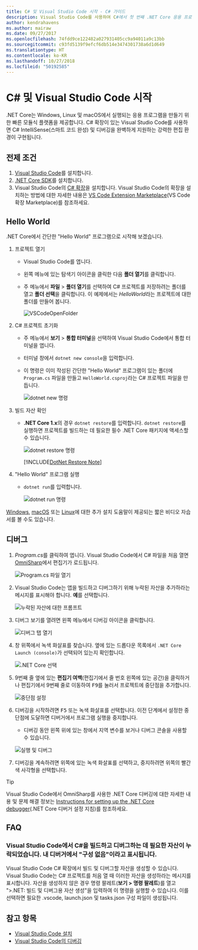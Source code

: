 ```yaml
---
title: C# 및 Visual Studio Code 시작 - C# 가이드
description: Visual Studio Code를 사용하여 C#에서 첫 번째 .NET Core 응용 프로그램을 만들고 디버그하는 방법을 알아봅니다.
author: kendrahavens
ms.author: mairaw
ms.date: 09/27/2017
ms.openlocfilehash: 74fdd9ce122482a027931405cc9a94011a9c13bb
ms.sourcegitcommit: c93fd5139f9efcf6db514e3474301738a6d1d649
ms.translationtype: HT
ms.contentlocale: ko-KR
ms.lasthandoff: 10/27/2018
ms.locfileid: "50192585"
---
```

# <a name="get-started-with-c-and-visual-studio-code"></a>C# 및 Visual Studio Code 시작

.NET Core는 Windows, Linux 및 macOS에서 실행되는 응용 프로그램을 만들기 위한 빠른 모듈식 플랫폼을 제공합니다. C# 확장이 있는 Visual Studio Code를 사용하면 C# IntelliSense(스마트 코드 완성) 및 디버깅을 완벽하게 지원하는 강력한 편집 환경이 구현됩니다.

## <a name="prerequisites"></a>전제 조건

1. [Visual Studio Code](https://code.visualstudio.com/)를 설치합니다.
2. [.NET Core SDK](https://www.microsoft.com/net/download/core)를 설치합니다.
3. Visual Studio Code의 [C# 확장](https://marketplace.visualstudio.com/items?itemName=ms-vscode.csharp)을 설치합니다. Visual Studio Code의 확장을 설치하는 방법에 대한 자세한 내용은 [VS Code Extension Marketplace](https://code.visualstudio.com/docs/editor/extension-gallery)(VS Code 확장 Marketplace)를 참조하세요.

## <a name="hello-world"></a>Hello World

.NET Core에서 간단한 "Hello World" 프로그램으로 시작해 보겠습니다.

1. 프로젝트 열기

    * Visual Studio Code를 엽니다.
    * 왼쪽 메뉴에 있는 탐색기 아이콘을 클릭한 다음 **폴더 열기**를 클릭합니다.
    * 주 메뉴에서 **파일** > **폴더 열기**를 선택하여 C# 프로젝트를 저장하려는 폴더를 열고 **폴더 선택**을 클릭합니다. 이 예제에서는 *HelloWorld*라는 프로젝트에 대한 폴더를 만들어 봅니다.

      ![VSCodeOpenFolder](media/with-visual-studio-code/vscodeopenfolder.png)

2. C# 프로젝트 초기화
    * 주 메뉴에서 **보기** > **통합 터미널**을 선택하여 Visual Studio Code에서 통합 터미널을 엽니다.
    * 터미널 창에서 `dotnet new console`을 입력합니다.
    * 이 명령은 이미 작성된 간단한 "Hello World" 프로그램이 있는 폴더에 `Program.cs` 파일을 만들고 `HelloWorld.csproj`라는 C# 프로젝트 파일을 만듭니다.

      ![dotnet new 명령](media/with-visual-studio-code/dotnetnew.png)

3. 빌드 자산 확인

    * **.NET Core 1.x**의 경우 `dotnet restore`를 입력합니다. `dotnet restore`를 실행하면 프로젝트를 빌드하는 데 필요한 필수 .NET Core 패키지에 액세스할 수 있습니다.

      ![dotnet restore 명령](media/with-visual-studio-code/dotnetrestore.png)

      [!INCLUDE[DotNet Restore Note](~/includes/dotnet-restore-note.md)]

4. "Hello World" 프로그램 실행

    * `dotnet run`를 입력합니다.

      ![dotnet run 명령](media/with-visual-studio-code/dotnetrun.png)

[Windows](https://channel9.msdn.com/Blogs/dotnet/Get-started-with-VS-Code-using-CSharp-and-NET-Core), [macOS](https://channel9.msdn.com/Blogs/dotnet/Get-started-with-VS-Code-using-CSharp-and-NET-Core-on-MacOS) 또는 [Linux](https://channel9.msdn.com/Blogs/dotnet/Get-started-with-VS-Code-Csharp-dotnet-Core-Ubuntu)에 대한 추가 설치 도움말이 제공되는 짧은 비디오 자습서를 볼 수도 있습니다.

## <a name="debug"></a>디버그

1. *Program.cs*를 클릭하여 엽니다. Visual Studio Code에서 C# 파일을 처음 열면 [OmniSharp](https://www.omnisharp.net/)에서 편집기가 로드됩니다.

    ![Program.cs 파일 열기](media/with-visual-studio-code/opencs.png)

2. Visual Studio Code는 앱을 빌드하고 디버그하기 위해 누락된 자산을 추가하라는 메시지를 표시해야 합니다. **예**를 선택합니다.

    ![누락된 자산에 대한 프롬프트](media/with-visual-studio-code/missing-assets.png)

3. 디버그 보기를 열려면 왼쪽 메뉴에서 디버깅 아이콘을 클릭합니다.

    ![디버그 탭 열기](media/with-visual-studio-code/opendebug.png)

4. 창 위쪽에서 녹색 화살표를 찾습니다. 옆에 있는 드롭다운 목록에서 `.NET Core Launch (console)`가 선택되어 있는지 확인합니다.

    ![.NET Core 선택](media/with-visual-studio-code/selectcore.png)

5. 9번째 줄 옆에 있는 **편집기 여백**(편집기에서 줄 번호 왼쪽에 있는 공간)을 클릭하거나 편집기에서 9번째 줄로 이동하여 <kbd>F9</kbd>를 눌러서 프로젝트에 중단점을 추가합니다.

    ![중단점 설정](media/with-visual-studio-code/setbreakpoint.png)

6. 디버깅을 시작하려면 <kbd>F5</kbd> 또는 녹색 화살표를 선택합니다. 이전 단계에서 설정한 중단점에 도달하면 디버거에서 프로그램 실행을 중지합니다.
    * 디버깅 동안 왼쪽 위에 있는 창에서 지역 변수를 보거나 디버그 콘솔을 사용할 수 있습니다.

    ![실행 및 디버그](media/with-visual-studio-code/rundebug.png)

7. 디버깅을 계속하려면 위쪽에 있는 녹색 화살표를 선택하고, 중지하려면 위쪽의 빨간색 사각형을 선택합니다.

> [!TIP]
> Visual Studio Code에서 OmniSharp를 사용한 .NET Core 디버깅에 대한 자세한 내용 및 문제 해결 정보는 [Instructions for setting up the .NET Core debugger](https://github.com/OmniSharp/omnisharp-vscode/blob/master/debugger.md)(.NET Core 디버거 설정 지침)를 참조하세요.

## <a name="faq"></a>FAQ

### <a name="im-missing-required-assets-to-build-and-debug-c-in-visual-studio-code-my-debugger-says-no-configuration"></a>Visual Studio Code에서 C#을 빌드하고 디버그하는 데 필요한 자산이 누락되었습니다. 내 디버거에서 "구성 없음"이라고 표시됩니다.

Visual Studio Code C# 확장에서 빌드 및 디버그할 자산을 생성할 수 있습니다. Visual Studio Code는 C# 프로젝트를 처음 열 때 이러한 자산을 생성하라는 메시지를 표시합니다. 자산을 생성하지 않은 경우 명령 팔레트(**보기 > 명령 팔레트**)를 열고 ">.NET: 빌드 및 디버그용 자산 생성"을 입력하여 이 명령을 실행할 수 있습니다. 이를 선택하면 필요한 .vscode, launch.json 및 tasks.json 구성 파일이 생성됩니다.

## <a name="see-also"></a>참고 항목

* [Visual Studio Code 설치](https://code.visualstudio.com/docs/setup/setup-overview)
* [Visual Studio Code의 디버깅](https://code.visualstudio.com/Docs/editor/debugging)
